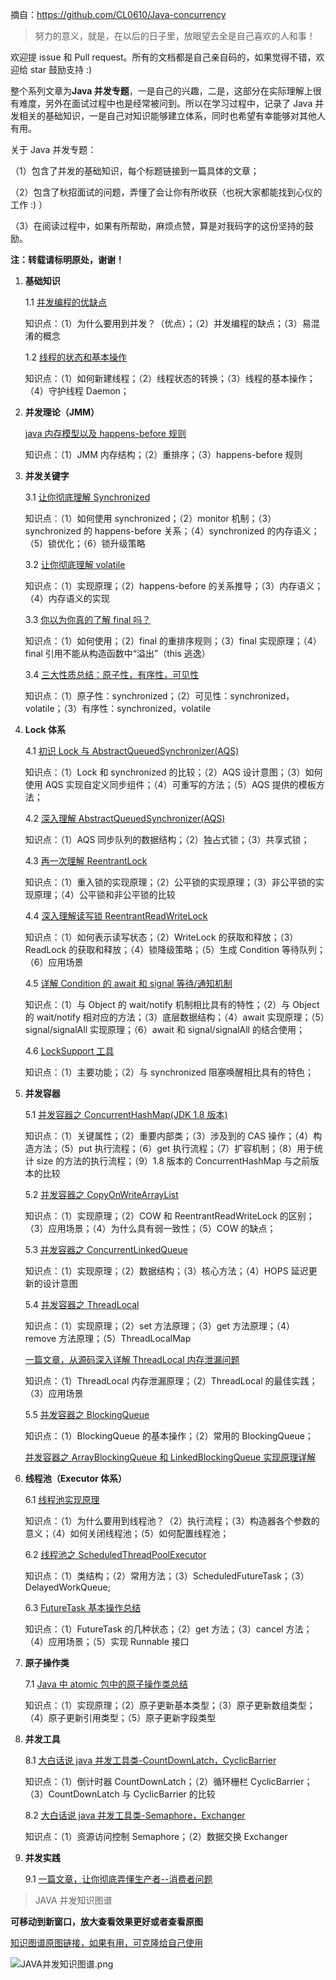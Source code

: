摘自：https://github.com/CL0610/Java-concurrency

> 努力的意义，就是，在以后的日子里，放眼望去全是自己喜欢的人和事！

欢迎提 issue 和 Pull request。所有的文档都是自己亲自码的，如果觉得不错，欢迎给 star 鼓励支持 :)

整个系列文章为**Java 并发专题**，一是自己的兴趣，二是，这部分在实际理解上很有难度，另外在面试过程中也是经常被问到。所以在学习过程中，记录了 Java 并发相关的基础知识，一是自己对知识能够建立体系，同时也希望有幸能够对其他人有用。

关于 Java 并发专题：

（1）包含了并发的基础知识，每个标题链接到一篇具体的文章；

（2）包含了秋招面试的问题，弄懂了会让你有所收获（也祝大家都能找到心仪的工作 :) ）

（3）在阅读过程中，如果有所帮助，麻烦点赞，算是对我码字的这份坚持的鼓励。

**注：转载请标明原处，谢谢！**

1. **基础知识**

   1.1 [并发编程的优缺点](https://juejin.im/post/5ae6c3ef6fb9a07ab508ac85)

   知识点：（1）为什么要用到并发？（优点）；（2）并发编程的缺点；（3）易混淆的概念

   1.2 [线程的状态和基本操作](https://juejin.im/post/5ae6cf7a518825670960fcc2)

   知识点：（1）如何新建线程；（2）线程状态的转换；（3）线程的基本操作；（4）守护线程 Daemon；

2. **并发理论（JMM）**

   [java 内存模型以及 happens-before 规则](https://juejin.im/post/5ae6d309518825673123fd0e)

   知识点：（1）JMM 内存结构；（2）重排序；（3）happens-before 规则

3) **并发关键字**

   3.1 [让你彻底理解 Synchronized](https://juejin.im/post/5ae6dc04f265da0ba351d3ff)

   知识点：（1）如何使用 synchronized；（2）monitor 机制；（3）synchronized 的 happens-before 关系；（4）synchronized 的内存语义；（5）锁优化；（6）锁升级策略

   3.2 [让你彻底理解 volatile](https://juejin.im/post/5ae9b41b518825670b33e6c4)

   知识点：（1）实现原理；（2）happens-before 的关系推导；（3）内存语义；（4）内存语义的实现

   3.3 [你以为你真的了解 final 吗？](https://juejin.im/post/5ae9b82c6fb9a07ac3634941)

   知识点：（1）如何使用；（2）final 的重排序规则；（3）final 实现原理；（4）final 引用不能从构造函数中“溢出”（this 逃逸）

   3.4 [三大性质总结：原子性，有序性，可见性](https://juejin.im/post/5aeb022cf265da0b722af7b8)

   知识点：（1）原子性：synchronized；（2）可见性：synchronized，volatile；（3）有序性：synchronized，volatile

4) **Lock 体系**

   4.1 [初识 Lock 与 AbstractQueuedSynchronizer(AQS)](https://juejin.im/post/5aeb055b6fb9a07abf725c8c)

   知识点：（1）Lock 和 synchronized 的比较；（2）AQS 设计意图；（3）如何使用 AQS 实现自定义同步组件；（4）可重写的方法；（5）AQS 提供的模板方法；

   4.2 [深入理解 AbstractQueuedSynchronizer(AQS)](https://juejin.im/post/5aeb07ab6fb9a07ac36350c8)

   知识点：（1）AQS 同步队列的数据结构；（2）独占式锁；（3）共享式锁；

   4.3 [再一次理解 ReentrantLock](https://juejin.im/post/5aeb0a8b518825673a2066f0)

   知识点：（1）重入锁的实现原理；（2）公平锁的实现原理；（3）非公平锁的实现原理；（4）公平锁和非公平锁的比较

   4.4 [深入理解读写锁 ReentrantReadWriteLock](https://juejin.im/post/5aeb0e016fb9a07ab7740d90)

   知识点：（1）如何表示读写状态；（2）WriteLock 的获取和释放；（3）ReadLock 的获取和释放；（4）锁降级策略；（5）生成 Condition 等待队列；（6）应用场景

   4.5 [详解 Condition 的 await 和 signal 等待/通知机制](https://juejin.im/post/5aeea5e951882506a36c67f0)

   知识点：（1）与 Object 的 wait/notify 机制相比具有的特性；（2）与 Object 的 wait/notify 相对应的方法；（3）底层数据结构；（4）await 实现原理；（5）signal/signalAll 实现原理；（6）await 和 signal/signalAll 的结合使用；

   4.6 [LockSupport 工具](https://juejin.im/post/5aeed27f51882567336aa0fa)

   知识点：（1）主要功能；（2）与 synchronized 阻塞唤醒相比具有的特色；

5. **并发容器**

   5.1 [并发容器之 ConcurrentHashMap(JDK 1.8 版本)](https://juejin.im/post/5aeeaba8f265da0b9d781d16)

   知识点：（1）关键属性；（2）重要内部类；（3）涉及到的 CAS 操作；（4）构造方法；（5）put 执行流程；（6）get 执行流程；（7）扩容机制；（8）用于统计 size 的方法的执行流程；（9）1.8 版本的 ConcurrentHashMap 与之前版本的比较

   5.2 [并发容器之 CopyOnWriteArrayList](https://juejin.im/post/5aeeb55f5188256715478c21)

   知识点：（1）实现原理；（2）COW 和 ReentrantReadWriteLock 的区别；（3）应用场景；（4）为什么具有弱一致性；（5）COW 的缺点；

   5.3 [并发容器之 ConcurrentLinkedQueue](https://juejin.im/post/5aeeae756fb9a07ab11112af)

   知识点：（1）实现原理；（2）数据结构；（3）核心方法；（4）HOPS 延迟更新的设计意图

   5.4 [并发容器之 ThreadLocal](https://juejin.im/post/5aeeb22e6fb9a07aa213404a)

   知识点：（1）实现原理；（2）set 方法原理；（3）get 方法原理；（4）remove 方法原理；（5）ThreadLocalMap

   [一篇文章，从源码深入详解 ThreadLocal 内存泄漏问题](https://www.jianshu.com/p/dde92ec37bd1)

   知识点：（1）ThreadLocal 内存泄漏原理；（2）ThreadLocal 的最佳实践；（3）应用场景

   5.5 [并发容器之 BlockingQueue](https://juejin.im/post/5aeebd02518825672f19c546)

   知识点：（1）BlockingQueue 的基本操作；（2）常用的 BlockingQueue；

   [并发容器之 ArrayBlockingQueue 和 LinkedBlockingQueue 实现原理详解](https://juejin.im/post/5aeebdb26fb9a07aa83ea17e)

6. **线程池（Executor 体系）**

   6.1 [线程池实现原理](https://juejin.im/post/5aeec0106fb9a07ab379574f)

   知识点：（1）为什么要用到线程池？（2）执行流程；（3）构造器各个参数的意义；（4）如何关闭线程池；（5）如何配置线程池；

   6.2 [线程池之 ScheduledThreadPoolExecutor](https://juejin.im/post/5aeec106518825670a10328a)

   知识点：（1）类结构；（2）常用方法；（3）ScheduledFutureTask；（3）DelayedWorkQueue;

   6.3 [FutureTask 基本操作总结](https://juejin.im/post/5aeec249f265da0b886d5101)

   知识点：（1）FutureTask 的几种状态；（2）get 方法；（3）cancel 方法；（4）应用场景；（5）实现 Runnable 接口

7. **原子操作类**

   7.1 [Java 中 atomic 包中的原子操作类总结](https://juejin.im/post/5aeec351518825670a103292)

   知识点：（1）实现原理；（2）原子更新基本类型；（3）原子更新数组类型；（4）原子更新引用类型；（5）原子更新字段类型

8. **并发工具**

   8.1 [大白话说 java 并发工具类-CountDownLatch，CyclicBarrier](https://juejin.im/post/5aeec3ebf265da0ba76fa327)

   知识点：（1）倒计时器 CountDownLatch；（2）循环栅栏 CyclicBarrier；（3）CountDownLatch 与 CyclicBarrier 的比较

   8.2 [大白话说 java 并发工具类-Semaphore，Exchanger](https://juejin.im/post/5aeec49b518825673614d183)

   知识点：（1）资源访问控制 Semaphore；（2）数据交换 Exchanger

9. **并发实践**

   9.1 [一篇文章，让你彻底弄懂生产者--消费者问题](https://juejin.im/post/5aeec675f265da0b7c072c56)

> JAVA 并发知识图谱

**可移动到新窗口，放大查看效果更好或者查看原图**

[知识图谱原图链接，如果有用，可克隆给自己使用](https://www.processon.com/view/5ab5a979e4b0a248b0e026b3?fromnew=1)

![JAVA并发知识图谱.png](https://github.com/CL0610/Java-concurrency/blob/master/Java并发知识图谱.png)
